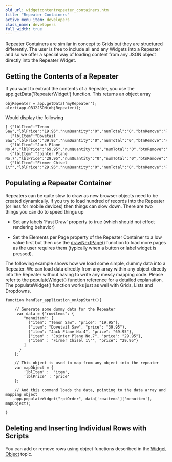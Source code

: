 ```yaml
---
old_url: widgetcontentrepeater_containers.htm
title: "Repeater Containers"
active_menu_item: developers
class_name: developers
full_width: true
---
```



Repeater Containers are similar in concept to Grids but they are structured differently. The user is free to include all and any Widgets into a Repeater and so we offer a special way of loading content from any JSON object directly into the Repeater Widget.

## Getting the Contents of a Repeater

If you want to extract the contents of a Repeater, you use the app.getData('RepeaterWidget') function. This returns an object array

    objRepeater = app.getData('myRepeater');
    alert(app.OBJ2JSON(objRepeater));
    
 Would display the following    
     
    [ {"lblItem":"Tenon Saw","lblPrice":"19.95","numQuantity":"0","numTotal":"0","btnRemove":"Remove"},
      {"lblItem":"Dovetail Saw","lblPrice":"39.95","numQuantity":"0","numTotal":"0","btnRemove":"Remove"},
      {"lblItem":"Jack Plane No.4","lblPrice":"69.95","numQuantity":"0","numTotal":"0","btnRemove":"Remove"},
      {"lblItem":"Jointer Plane No.7","lblPrice":"29.95","numQuantity":"0","numTotal":"0","btnRemove":"Remove"},
      {"lblItem":"Firmer Chisel 1\"","lblPrice":"29.95","numQuantity":"0","numTotal":"0","btnRemove":"Remove"}]
      
## Populating a Repeater Container

Repeaters can be quite slow to draw as new browser objects need to be created dynamically. If you try to load hundred of records into the Repeater (or less for mobile devices) then things can slow down. There are two things you can do to speed things up

 - Set any labels 'Fast Draw' property to true (which should not effect rendering behavior)

 - Set the Elements per Page property of the Repeater Container to a low value first but then use the [drawNextPage()](/developers/documentation/scripting-apis/client-api/widget-object-functions/repeater-grid/drawnextpage) function to load more pages as the user requires them (typically when a button or label widget is pressed).

The following example shows how we load some simple, dummy data into a Repeater. We can load data directly from any array within any object directly into the Repeater without having to write any messy mapping code. Please refer to the [populateWidget()](/developers/documentation/scripting-apis/client-api/widget-data-state-manipulation/populatewidget/) function reference for a detailed explanation. The populateWidget() function works just as well with Grids, Lists and Dropdowns.   

    function handler_application_onAppStart(){
        
        // Generate some dummy data for the Repeater
         var data = {"rowitems": {
            "menuitem": [
              {"item": "Tenon Saw", "price": "19.95"},
              {"item": "Dovetail Saw", "price": "39.95"},
              {"item": "Jack Plane No.4", "price": "69.95"},
              {"item" : "Jointer Plane No.7", "price": "29.95"},
              {"item" : "Firmer Chisel 1\"", "price": "29.95"}
            ]
          }
        };
        
        // This object is used to map from any object into the repeater
        var mapObject = {
            'lblItem' :  'item',
            'lblPrice' : 'price'
        };
     
        // And this command loads the data, pointing to the data array and mapping object
        app.populateWidget("rptOrder", data['rowitems']['menuitem'], mapObject);
        
    }
  
## Deleting and Inserting Individual Rows with Scripts

You can add or remove rows using object functions described in the [Widget Object](/developers/documentation/scripting-apis/client-api/objects-titbits/widget-object) topic.

